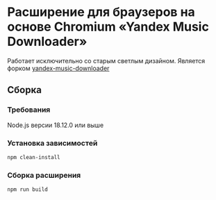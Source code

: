 # Расширение для браузеров на основе Chromium «Yandex Music Downloader»

Работает исключительно со старым светлым дизайном.
Является форком [yandex-music-downloader](https://github.com/sodeprecated/yandex-music-downloader)

## Сборка

### Требования

Node.js версии 18.12.0 или выше

### Установка зависимостей

```bash
npm clean-install
```

### Сборка расширения

```bash
npm run build
```
